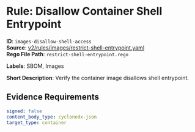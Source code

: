 # Rule: Disallow Container Shell Entrypoint

**ID**: `images-disallow-shell-access`  
**Source**: [v2/rules/images/restrict-shell-entrypoint.yaml](scribe-public/sample-policies.git/v2/rules/images/restrict-shell-entrypoint.yaml)  
**Rego File Path**: `restrict-shell-entrypoint.rego`  

**Labels**: SBOM, Images

**Short Description**: Verify the container image disallows shell entrypoint.

## Evidence Requirements

```yaml
signed: false
content_body_type: cyclonedx-json
target_type: container
```
